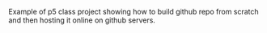 Example of p5 class project showing how to build github repo from scratch and then hosting it online on github servers.
